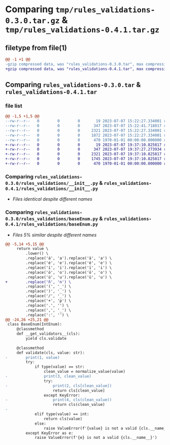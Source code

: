 # Comparing `tmp/rules_validations-0.3.0.tar.gz` & `tmp/rules_validations-0.4.1.tar.gz`

## filetype from file(1)

```diff
@@ -1 +1 @@
-gzip compressed data, was "rules_validations-0.3.0.tar", max compression
+gzip compressed data, was "rules_validations-0.4.1.tar", max compression
```

## Comparing `rules_validations-0.3.0.tar` & `rules_validations-0.4.1.tar`

### file list

```diff
@@ -1,5 +1,5 @@
--rw-r--r--   0        0        0       19 2023-07-07 15:22:27.334001 rules_validations-0.3.0/README.md
--rw-r--r--   0        0        0      347 2023-07-07 15:22:41.718017 rules_validations-0.3.0/pyproject.toml
--rw-r--r--   0        0        0     2321 2023-07-07 15:22:27.334001 rules_validations-0.3.0/rules_validations/__init__.py
--rw-r--r--   0        0        0     1872 2023-07-07 15:22:27.334001 rules_validations-0.3.0/rules_validations/baseEnum.py
--rw-r--r--   0        0        0      470 1970-01-01 00:00:00.000000 rules_validations-0.3.0/PKG-INFO
+-rw-r--r--   0        0        0       19 2023-07-07 19:37:10.825817 rules_validations-0.4.1/README.md
+-rw-r--r--   0        0        0      347 2023-07-07 19:37:27.273934 rules_validations-0.4.1/pyproject.toml
+-rw-r--r--   0        0        0     2321 2023-07-07 19:37:10.825817 rules_validations-0.4.1/rules_validations/__init__.py
+-rw-r--r--   0        0        0     1745 2023-07-07 19:37:10.825817 rules_validations-0.4.1/rules_validations/baseEnum.py
+-rw-r--r--   0        0        0      470 1970-01-01 00:00:00.000000 rules_validations-0.4.1/PKG-INFO
```

### Comparing `rules_validations-0.3.0/rules_validations/__init__.py` & `rules_validations-0.4.1/rules_validations/__init__.py`

 * *Files identical despite different names*

### Comparing `rules_validations-0.3.0/rules_validations/baseEnum.py` & `rules_validations-0.4.1/rules_validations/baseEnum.py`

 * *Files 5% similar despite different names*

```diff
@@ -5,14 +5,15 @@
     return value \
         .lower() \
         .replace('á', 'a').replace('ä', 'a') \
         .replace('é', 'e').replace('ë', 'e') \
         .replace('í', 'i').replace('ï', 'i') \
         .replace('ó', 'o').replace('ö', 'o') \
         .replace('ú', 'u').replace('ü', 'u') \
+        .replace('ñ', 'n') \
         .replace('(', '_') \
         .replace(')', '_') \
         .replace('/', '_') \
         .replace('+', 'p') \
         .replace('.', '') \
         .replace(',', '_') \
         .replace(':', '') \
@@ -24,26 +25,21 @@
 class BaseEnum(IntEnum):
     @classmethod
     def __get_validators__(cls):
         yield cls.validate
 
     @classmethod
     def validate(cls, value: str):
-        print(1, value)
         try:
             if type(value) == str:
                 clean_value = normalize_value(value)
-                print(3, clean_value)
                 try:
-                    print(2, cls[clean_value])
                     return cls[clean_value]
                 except KeyError:
-                    print(4, cls(clean_value))
                     return cls(clean_value)
-
             elif type(value) == int:
                 return cls(value)
             else:
                 raise ValueError(f'{value} is not a valid {cls.__name__}')
         except KeyError as e:
             raise ValueError(f'{e} is not a valid {cls.__name__}')
```

